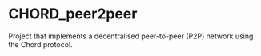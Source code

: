 # CHORD_peer2peer
Project that implements a decentralised peer-to-peer (P2P) network using the Chord protocol.

